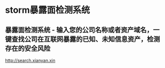 # storm暴露面检测系统
## 暴露面检测系统 - 输入您的公司名称或者资产域名，一键查找公司在互联网暴露的已知、未知信息资产，检测存在的安全风险
http://search.xianyan.xin
